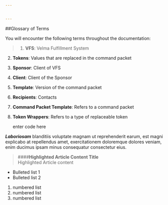 ```yaml
---


---
```


<p>##Glossary of Terms</p>
<p>You will encounter the following terms throughout the documentation:</p>
<blockquote>
<ol>
<li><strong>VFS</strong>: Velma Fulfillment System</li>
</ol>
</blockquote>
<ol start="2">
<li>
<p><strong>Tokens</strong>: Values that are replaced in the command packet</p>
</li>
<li>
<p><strong>Sponsor</strong>: Client of VFS</p>
</li>
<li>
<p><strong>Client</strong>: Client of the Sponsor</p>
</li>
<li>
<p><strong>Template</strong>: Version of the command packet</p>
</li>
<li>
<p><strong>Recipients</strong>: Contacts</p>
</li>
<li>
<p><strong>Command Packet Template</strong>: Refers to a command packet</p>
</li>
<li>
<p><strong>Token Wrappers</strong>: Refers to a type of replaceable token</p>
<p>enter code here</p>
</li>
</ol>
<p><em><strong>Laboriosam</strong></em> blanditiis voluptate magnam ut reprehenderit earum, est magni explicabo at repellendus amet, exercitationem doloremque dolores veniam, enim ducimus ipsam minus consequatur consectetur eius.</p>
<blockquote>
<p>####<strong>Highlighted Article Content Title</strong><br>
Highlighted Article content</p>
</blockquote>
<ul>
<li>Bulleted list 1</li>
<li>Bulleted list 2</li>
</ul>
<blockquote></blockquote>
<ol>
<li>numbered list</li>
<li>numbered list</li>
<li>numbered list</li>
</ol>

